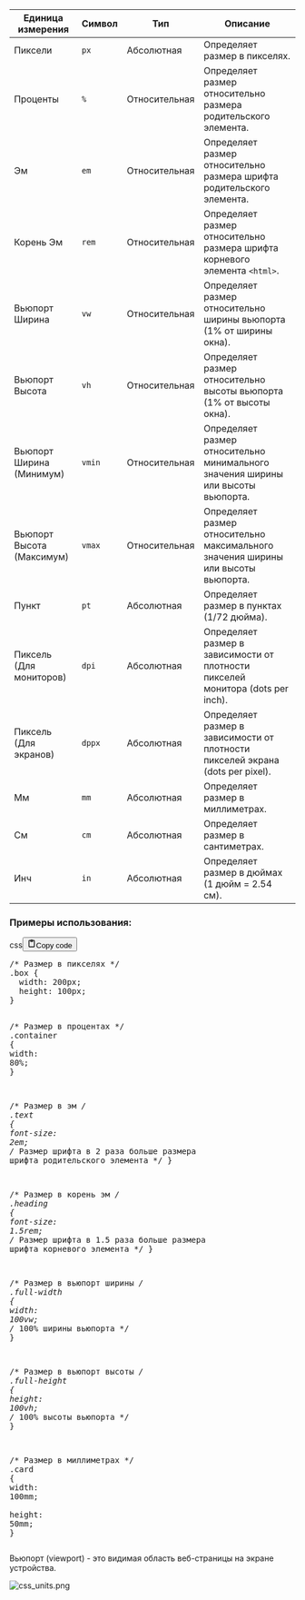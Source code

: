 <table>
<thead>
<tr>
<th><strong>Единица измерения</strong></th>
<th><strong>Символ</strong></th>
<th><strong>Тип</strong></th>
<th><strong>Описание</strong></th>
</tr>
</thead>
<tbody>
<tr>
<td>Пиксели</td>
<td><code>px</code></td>
<td>Абсолютная</td>
<td>Определяет размер в пикселях.</td>
</tr>
<tr>
<td>Проценты</td>
<td><code>%</code></td>
<td>Относительная</td>
<td>Определяет размер относительно размера родительского элемента.</td>
</tr>
<tr>
<td>Эм</td>
<td><code>em</code></td>
<td>Относительная</td>
<td>Определяет размер относительно размера шрифта родительского элемента.</td>
</tr>
<tr>
<td>Корень Эм</td>
<td><code>rem</code></td>
<td>Относительная</td>
<td>Определяет размер относительно размера шрифта корневого элемента <code>&lt;html&gt;</code>.</td>
</tr>
<tr>
<td>Вьюпорт Ширина</td>
<td><code>vw</code></td>
<td>Относительная</td>
<td>Определяет размер относительно ширины вьюпорта (1% от ширины окна).</td>
</tr>
<tr>
<td>Вьюпорт Высота</td>
<td><code>vh</code></td>
<td>Относительная</td>
<td>Определяет размер относительно высоты вьюпорта (1% от высоты окна).</td>
</tr>
<tr>
<td>Вьюпорт Ширина (Минимум)</td>
<td><code>vmin</code></td>
<td>Относительная</td>
<td>Определяет размер относительно минимального значения ширины или высоты вьюпорта.</td>
</tr>
<tr>
<td>Вьюпорт Высота (Максимум)</td>
<td><code>vmax</code></td>
<td>Относительная</td>
<td>Определяет размер относительно максимального значения ширины или высоты вьюпорта.</td>
</tr>
<tr>
<td>Пункт</td>
<td><code>pt</code></td>
<td>Абсолютная</td>
<td>Определяет размер в пунктах (1/72 дюйма).</td>
</tr>
<tr>
<td>Пиксель (Для мониторов)</td>
<td><code>dpi</code></td>
<td>Абсолютная</td>
<td>Определяет размер в зависимости от плотности пикселей монитора (dots per inch).</td>
</tr>
<tr>
<td>Пиксель (Для экранов)</td>
<td><code>dppx</code></td>
<td>Абсолютная</td>
<td>Определяет размер в зависимости от плотности пикселей экрана (dots per pixel).</td>
</tr>
<tr>
<td>Мм</td>
<td><code>mm</code></td>
<td>Абсолютная</td>
<td>Определяет размер в миллиметрах.</td>
</tr>
<tr>
<td>См</td>
<td><code>cm</code></td>
<td>Абсолютная</td>
<td>Определяет размер в сантиметрах.</td>
</tr>
<tr>
<td>Инч</td>
<td><code>in</code></td>
<td>Абсолютная</td>
<td>Определяет размер в дюймах (1 дюйм = 2.54 см).</td>
</tr>
</tbody>
</table>
<h3>Примеры использования:</h3>
<div class="code_element"><div class="lang_line"><text>css</text><button class="copy_code_button" onclick="CopyCode(this)"><svg style="width: 1.2em;height: 1.2em;" aria-hidden="true" xmlns="http://www.w3.org/2000/svg" fill="none" viewBox="0 0 24 24"><path stroke="currentColor" stroke-linecap="round" stroke-linejoin="round" stroke-width="2" d="M15 4h3a1 1 0 0 1 1 1v15a1 1 0 0 1-1 1H6a1 1 0 0 1-1-1V5a1 1 0 0 1 1-1h3m0 3h6m-5-4v4h4V3h-4Z"/></svg><text>Copy code</text></button></div><div class="code language-css"><div class="highlight"><pre><span></span><span class="c">/* Размер в пикселях */</span>
<span class="p">.</span><span class="nc">box</span><span class="w"> </span><span class="p">{</span>
<span class="w">  </span><span class="k">width</span><span class="p">:</span><span class="w"> </span><span class="mi">200</span><span class="kt">px</span><span class="p">;</span>
<span class="w">  </span><span class="k">height</span><span class="p">:</span><span class="w"> </span><span class="mi">100</span><span class="kt">px</span><span class="p">;</span>
<span class="p">}</span>

<span class="c">/* Размер в процентах */</span>
<span class="p">.</span><span class="nc">container</span><span class="w"> </span><span class="p">{</span>
<span class="w">  </span><span class="k">width</span><span class="p">:</span><span class="w"> </span><span class="mi">80</span><span class="kt">%</span><span class="p">;</span>
<span class="p">}</span>

<span class="c">/* Размер в эм */</span>
<span class="p">.</span><span class="nc">text</span><span class="w"> </span><span class="p">{</span>
<span class="w">  </span><span class="k">font-size</span><span class="p">:</span><span class="w"> </span><span class="mi">2</span><span class="kt">em</span><span class="p">;</span><span class="w"> </span><span class="c">/* Размер шрифта в 2 раза больше размера шрифта родительского элемента */</span>
<span class="p">}</span>

<span class="c">/* Размер в корень эм */</span>
<span class="p">.</span><span class="nc">heading</span><span class="w"> </span><span class="p">{</span>
<span class="w">  </span><span class="k">font-size</span><span class="p">:</span><span class="w"> </span><span class="mf">1.5</span><span class="kt">rem</span><span class="p">;</span><span class="w"> </span><span class="c">/* Размер шрифта в 1.5 раза больше размера шрифта корневого элемента */</span>
<span class="p">}</span>

<span class="c">/* Размер в вьюпорт ширины */</span>
<span class="p">.</span><span class="nc">full-width</span><span class="w"> </span><span class="p">{</span>
<span class="w">  </span><span class="k">width</span><span class="p">:</span><span class="w"> </span><span class="mi">100</span><span class="kt">vw</span><span class="p">;</span><span class="w"> </span><span class="c">/* 100% ширины вьюпорта */</span>
<span class="p">}</span>

<span class="c">/* Размер в вьюпорт высоты */</span>
<span class="p">.</span><span class="nc">full-height</span><span class="w"> </span><span class="p">{</span>
<span class="w">  </span><span class="k">height</span><span class="p">:</span><span class="w"> </span><span class="mi">100</span><span class="kt">vh</span><span class="p">;</span><span class="w"> </span><span class="c">/* 100% высоты вьюпорта */</span>
<span class="p">}</span>

<span class="c">/* Размер в миллиметрах */</span>
<span class="p">.</span><span class="nc">card</span><span class="w"> </span><span class="p">{</span>
<span class="w">  </span><span class="k">width</span><span class="p">:</span><span class="w"> </span><span class="mi">100</span><span class="kt">mm</span><span class="p">;</span>
<span class="w">  </span><span class="k">height</span><span class="p">:</span><span class="w"> </span><span class="mi">50</span><span class="kt">mm</span><span class="p">;</span>
<span class="p">}</span>
</pre></div></div></div>

<p>Вьюпорт (viewport) - это видимая область веб-страницы на экране устройства.</p>
<p><img alt="css_units.png" src="Languages/CSS/css_units.png" /></p>